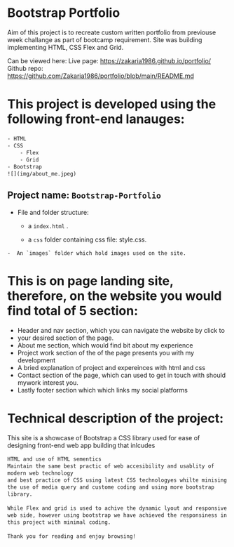 # Bootstrap Portfolio 

Aim of this project is to recreate custom written portfolio from previouse week challange as part of bootcamp requirement. Site was building implementing HTML, CSS Flex and Grid. 

Can be viewed here:
Live page: https://zakaria1986.github.io/portfolio/
Github repo: https://github.com/Zakaria1986/portfolio/blob/main/README.md

#  This project is developed using the following front-end lanauges:

    - HTML
    - CSS
        - Flex
        - Grid
    - Bootstrap 
    ![](img/about_me.jpeg)

 ## Project name: `Bootstrap-Portfolio`

   
   - File and folder structure:

     - a `index.html` .

     - a `css` folder containing css file: style.css.

    -  An `images` folder which hold images used on the site. 

# This is on page landing site, therefore, on the website you would find total of 5 section:

* Header and nav section, which you can navigate the website by click to 
* your desired section of the page.
* About me section, which would find bit about my experience
* Project work section of the of the page presents you with my development
* A bried explanation of project and expereinces with html and css 
* Contact section of the page, which can used to get in touch with should mywork interest you.
* Lastly footer section which which links my social platforms

# Technical description of the project:

This site is a showcase of Bootstrap a CSS library used for ease of designing front-end web app building that inlcudes 

    HTML and use of HTML sementics
    Maintain the same best practic of web accesibility and usablity of modern web technology
    and best practice of CSS using latest CSS technologyes whilte minising the use of media query and custome coding and using more bootstrap library. 

    While Flex and grid is used to achive the dynamic lyout and responsive web side, however using bootstrap we have achieved the responsiness in this project with minimal coding. 
    
    Thank you for reading and enjoy browsing!

